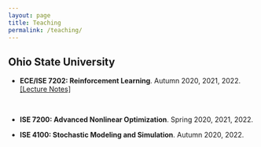 ```yaml
---
layout: page
title: Teaching
permalink: /teaching/
---
```


<h2>Ohio State University</h2>

- __ECE/ISE 7202: Reinforcement Learning__. Autumn 2020, 2021, 2022. <br>
<a href="{{ site.baseurl }}/teaching/RL-notes">[Lecture Notes]</a>
<br>

- __ISE 7200: Advanced Nonlinear Optimization__. Spring 2020, 2021, 2022. 

- __ISE 4100: Stochastic Modeling and Simulation__. Autumn 2020, 2022.

